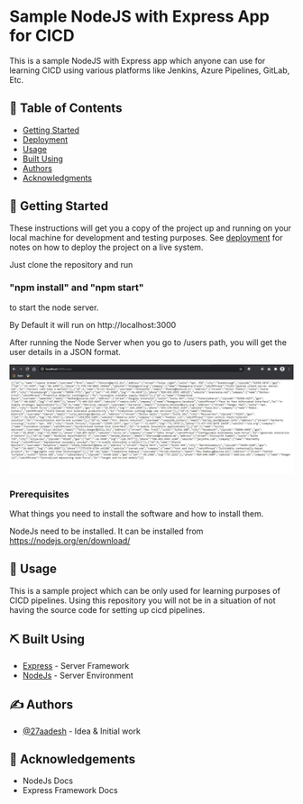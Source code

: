 

<h1>Sample NodeJS with Express App for CICD</h1>

<p> This is a sample NodeJS with Express app which anyone can use for learning CICD using various platforms like Jenkins, Azure Pipelines, GitLab, Etc.
    <br> 
</p>

## 📝 Table of Contents

- [Getting Started](#getting_started)
- [Deployment](#deployment)
- [Usage](#usage)
- [Built Using](#built_using)
- [Authors](#authors)
- [Acknowledgments](#acknowledgement)


## 🏁 Getting Started <a name = "getting_started"></a>

These instructions will get you a copy of the project up and running on your local machine for development and testing purposes. See [deployment](#deployment) for notes on how to deploy the project on a live system.

Just clone the repository and run 

### "npm install" and "npm start" 

to start the node server.

By Default it will run on http://localhost:3000

After running the Node Server when you go to /users path, you will get the user details in a JSON format.

![alt text](https://github.com/27aadesh/Sample-NodeJS-with-Express-App-for-CICD/blob/master/screenshots/1.JPG)


### Prerequisites

What things you need to install the software and how to install them.

NodeJs need to be installed.
It can be installed from https://nodejs.org/en/download/


## 🎈 Usage <a name="usage"></a>

This is a sample project which can be only used for learning purposes of CICD pipelines. Using this repository you will not be in a situation of not having the source code for setting up cicd pipelines.


## ⛏️ Built Using <a name = "built_using"></a>

- [Express](https://expressjs.com/) - Server Framework
- [NodeJs](https://nodejs.org/en/) - Server Environment

## ✍️ Authors <a name = "authors"></a>

- [@27aadesh](https://github.com/27aadesh) - Idea & Initial work

## 🎉 Acknowledgements <a name = "acknowledgement"></a>

- NodeJs Docs
- Express Framework Docs
